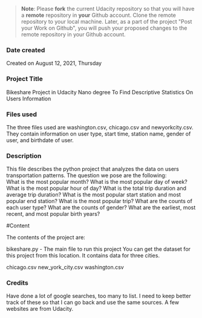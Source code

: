 >**Note**: Please **fork** the current Udacity repository so that you will have a **remote** repository in **your** Github account. Clone the remote repository to your local machine. Later, as a part of the project "Post your Work on Github", you will push your proposed changes to the remote repository in your Github account.

### Date created
Created on August 12, 2021, Thursday

### Project Title
Bikeshare Project in Udacity Nano degree To Find Descriptive Statistics On Users Information

### Files used
The three files used are washington.csv, chicago.csv and newyorkcity.csv.  They contain information on user type, start time, station name, gender of user, and birthdate of user.  


### Description
 This file describes the python project that analyzes the data on users transportation patterns.  The question we pose are the following:  
What is the most popular month?
What is the most popular day of week?
What is the most popular hour of day?
What is the total trip duration and average trip duration?
What is the most popular start station and most popular end station?
What is the most popular trip?
What are the counts of each user type?
What are the counts of gender?
What are the earliest, most recent, and most popular birth years?

#Content

The contents of the project are:

bikeshare.py - The main file to run this project
You can get the dataset for this project from this location. It contains data for three cities.

chicago.csv
new_york_city.csv
washington.csv

### Credits
Have done a lot of google searches, too many to list.   I need to keep better track of these so that I can go back and use the same sources.  A few websites are from Udacity.
